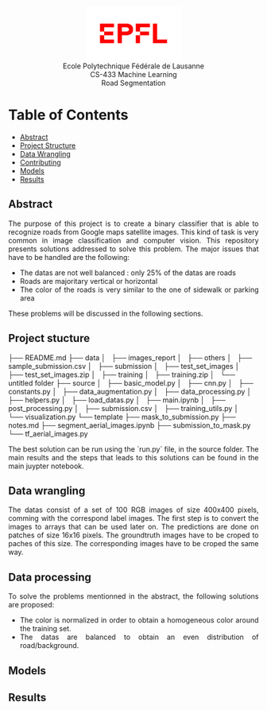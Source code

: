 <div align="center">
<img src="./resources/logo-epfl.png" alt="Example Image" width="192" height="108">
</div>

<div align="center">
Ecole Polytechnique Fédérale de Lausanne
</div> 
<div align="center">
CS-433 Machine Learning
</div> 
<div align="center">
Road Segmentation
</div> 

# Table of Contents

- [Abstract](#abstract)
- [Project Structure](#project-structure)
- [Data Wrangling](#Data-Wrangling)
- [Contributing](#contributing)
- [Models](#models)
- [Results](#results)

## Abstract 
<div style="text-align: justify;">
   <p>The purpose of this project is to create a binary classifier that is able to recognize roads from Google maps satellite images. This kind of task is very common in image classification and computer vision. This repository presents solutions addressed to solve this problem. The major issues that have to be handled are the following:</p>

   <ul>
      <li>The datas are not well balanced : only 25% of the datas are roads</li>
      <li>Roads are majoritary vertical or horizontal</li>
      <li>The color of the roads is very similar to the one of sidewalk or parking area </li>
   </ul>
   <p> These problems will be discussed in the following sections.
</div>

## Project stucture
├── README.md
├── data
│   ├── images_report
│   ├── others
│   ├── sample_submission.csv
│   ├── submission
│   ├── test_set_images
│   ├── test_set_images.zip
│   ├── training
│   ├── training.zip
│   └── untitled folder
├── source
│   ├── basic_model.py
│   ├── cnn.py
│   ├── constants.py
│   ├── data_augmentation.py
│   ├── data_processing.py
│   ├── helpers.py
│   ├── load_datas.py
│   ├── main.ipynb
│   ├── post_processing.py
│   ├── submission.csv
│   ├── training_utils.py
│   └── visualization.py
└── template
    ├── mask_to_submission.py
    ├── notes.md
    ├── segment_aerial_images.ipynb
    ├── submission_to_mask.py
    └── tf_aerial_images.py

<div style="text-align: justify;">
The best solution can be run using the `run.py` file, in the source folder. The main results and the steps that leads to this solutions can be found in the main juypter notebook.
</div>

## Data wrangling
<div style="text-align: justify;">
The datas consist of a set of 100 RGB images of size 400x400 pixels, comming with the correspond label images. The first step is to convert the images to arrays that can be used later on. The predictions are done on patches of size 16x16 pixels. The groundtruth images have to be croped to paches of this size. The corresponding images have to be croped the same way. 
</div>

## Data processing
<div style="text-align: justify;">
   <p>To solve the problems mentionned in the abstract, the following solutions are proposed:</p>

   <ul>
        <li> The color is normalized in order to obtain a homogeneous color around the training set.
        <li> The datas are balanced to obtain an even distribution of road/background.
   </ul>
   <p>
</div>

## Models

## Results

